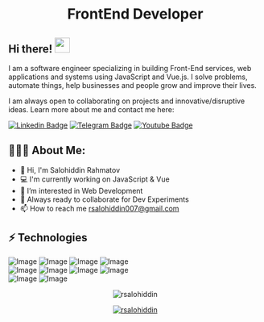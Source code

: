 <h1 align="center">FrontEnd Developer</h1>

## Hi there! <img src="https://raw.githubusercontent.com/aemmadi/aemmadi/master/wave.gif" width="30px">

I am a software engineer specializing in building Front-End services, web applications and systems using JavaScript and Vue.js. I solve problems, automate things, help businesses and people grow and improve their lives.</br>

I am always open to collaborating on projects and innovative/disruptive ideas. Learn more about me and contact me here:

[![Linkedin Badge](https://img.shields.io/badge/-Salohiddin_Rahmatov-blue?style=flat-square&logo=Linkedin&logoColor=white&link=https://www.linkedin.com/in/salohiddin-rahmatov-1b455925b/)](https://www.linkedin.com/in/salohiddin-rahmatov-1b455925b/) 
[![Telegram Badge](https://img.shields.io/badge/@rsalohiddin07-2CA5E0?style=flat-square&logo=telegram&logoColor=white&link=https://t.me/rsalohiddin07)](https://t.me/rsalohiddin07) 
[![Youtube Badge](https://img.shields.io/badge/@mr__salohiddin-FF0004?style=flat-square&logo=youtube&logoColor=white&link=https://www.youtube.com/channel/UC5HAydTsBh4WxIpZQz-xzFA)](https://www.youtube.com/channel/UC5HAydTsBh4WxIpZQz-xzFA)

  
<h2 align="left">👨🏻‍💻 About Me:</h2>

- 👋 Hi, I'm Salohiddin Rahmatov
- :computer: I'm currently working on JavaScript & Vue
- 👀 I’m interested in Web Development
- :rocket: Always ready to collaborate for Dev Experiments
- 📫 How to reach me rsalohiddin007@gmail.com

## ⚡ Technologies



![Image](https://img.shields.io/badge/JavaScript-323330?style=for-the-badge&logo=javascript&logoColor=F7DF1E)
![Image](https://img.shields.io/badge/Vue.js-35495E?style=for-the-badge&logo=vuedotjs&logoColor=4FC08D)
![Image](https://img.shields.io/badge/-HTML5-E34F26?style=for-the-badge&logo=html5&logoColor=white)
![Image](https://img.shields.io/badge/-CSS3-1572B6?style=for-the-badge&logo=css3)<br>
![Image](https://img.shields.io/badge/-Bootstrap-563D7C?style=for-the-badge&logo=bootstrap)
![Image](https://img.shields.io/badge/Figma-F24E1E?style=for-the-badge&logo=figma&logoColor=white)
![Image](https://img.shields.io/badge/Adobe%20Photoshop-31A8FF?style=for-the-badge&logo=Adobe%20Photoshop&logoColor=black)
![Image](https://img.shields.io/badge/Microsoft_Excel-217346?style=for-the-badge&logo=microsoft-excel&logoColor=white)<br>
![Image](https://img.shields.io/badge/Microsoft_Office-D83B01?style=for-the-badge&logo=microsoft-office&logoColor=white)
![Image](	https://img.shields.io/badge/Microsoft_Word-2B579A?style=for-the-badge&logo=microsoft-word&logoColor=white)

<p align="center"> <img src="https://github-readme-stats.vercel.app/api?username=rsalohiddin&show_icons=true&theme=gotham" alt="rsalohiddin" />

<p align="center"> <a href="https://github.com/ryo-ma/github-profile-trophy"><img src="https://github-profile-trophy.vercel.app/?username=rsalohiddin&theme=onestar&row=1&margin-w=15&margin-h=15&no-bg=true" alt="rsalohiddin" /></a> </p>
